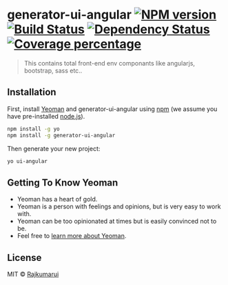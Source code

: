 # generator-ui-angular [![NPM version][npm-image]][npm-url] [![Build Status][travis-image]][travis-url] [![Dependency Status][daviddm-image]][daviddm-url] [![Coverage percentage][coveralls-image]][coveralls-url]
> This contains total front-end env componants like angularjs, bootstrap, sass etc..

## Installation

First, install [Yeoman](http://yeoman.io) and generator-ui-angular using [npm](https://www.npmjs.com/) (we assume you have pre-installed [node.js](https://nodejs.org/)).

```bash
npm install -g yo
npm install -g generator-ui-angular
```

Then generate your new project:

```bash
yo ui-angular
```

## Getting To Know Yeoman

 * Yeoman has a heart of gold.
 * Yeoman is a person with feelings and opinions, but is very easy to work with.
 * Yeoman can be too opinionated at times but is easily convinced not to be.
 * Feel free to [learn more about Yeoman](http://yeoman.io/).

## License

MIT © [Rajkumarui](index.html)


[npm-image]: https://badge.fury.io/js/generator-ui-angular.svg
[npm-url]: https://npmjs.org/package/generator-ui-angular
[travis-image]: https://travis-ci.org/Rajkumarui/generator-ui-angular.svg?branch=master
[travis-url]: https://travis-ci.org/Rajkumarui/generator-ui-angular
[daviddm-image]: https://david-dm.org/Rajkumarui/generator-ui-angular.svg?theme=shields.io
[daviddm-url]: https://david-dm.org/Rajkumarui/generator-ui-angular
[coveralls-image]: https://coveralls.io/repos/Rajkumarui/generator-ui-angular/badge.svg
[coveralls-url]: https://coveralls.io/r/Rajkumarui/generator-ui-angular
